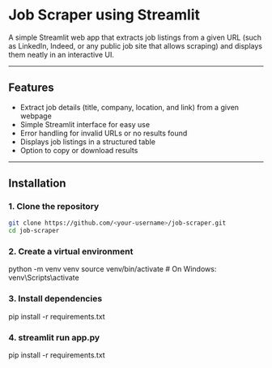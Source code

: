# Job Scraper using Streamlit

A simple Streamlit web app that extracts job listings from a given URL (such as LinkedIn, Indeed, or any public job site that allows scraping) and displays them neatly in an interactive UI.

---

## Features

- Extract job details (title, company, location, and link) from a given webpage  
- Simple Streamlit interface for easy use  
- Error handling for invalid URLs or no results found  
- Displays job listings in a structured table  
- Option to copy or download results

---

## Installation

### 1. Clone the repository
```bash
git clone https://github.com/<your-username>/job-scraper.git
cd job-scraper

```

### 2. Create a virtual environment
python -m venv venv
source venv/bin/activate   # On Windows: venv\Scripts\activate


### 3. Install dependencies
pip install -r requirements.txt

### 4. streamlit run app.py 
pip install -r requirements.txt


